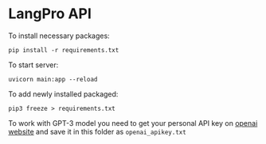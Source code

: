 # LangPro API

To install necessary packages:
```
pip install -r requirements.txt
```

To start server:
```
uvicorn main:app --reload
```

To add newly installed packaged:
```
pip3 freeze > requirements.txt
```

To work with GPT-3 model you need to get your personal API key on [openai website](http://openai.com) and save it in this folder as `openai_apikey.txt`